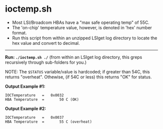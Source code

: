 # ioctemp.sh

- Most LSI/Broadcom HBAs have a "max safe operating temp" of 55C.
- The 'on-chip' temperature value, however, is denoted in 'hex' number format.
- Run this script from within an unzipped LSIget log directory to locate the hex value and convert to decimal.

---

**Run: `./ioctemp.sh ./`** (from within an LSIget log directory, this greps recursively through sub-folders for you.)

NOTE: The `$STATUS` variable/value is hardcoded; if greater than 54C, this returns "overheat". Othewise, (if 54C or less) this returns "OK" for status.

**Output Example #1:**

```
IOCTemperature   =   0x0032               
HBA Temperature  =       50 C (OK)  
```

**Output Example #2:**

```
IOCTemperature   =   0x0037               
HBA Temperature  =       55 C (overheat)
```
